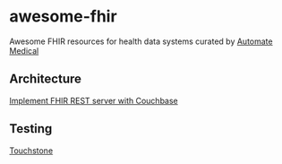 # awesome-fhir

Awesome FHIR resources for health data systems curated by [Automate Medical](https://www.automatemedical.com/)

## Architecture
[Implement FHIR REST server with Couchbase](https://blog.couchbase.com/implement-fhir-rest-server-with-couchbase/)

## Testing
[Touchstone](https://touchstone.aegis.net/touchstone/)
